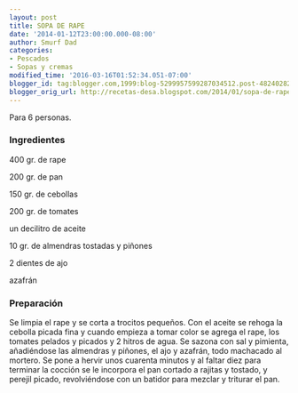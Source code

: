 ```yaml
---
layout: post
title: SOPA DE RAPE
date: '2014-01-12T23:00:00.000-08:00'
author: Smurf Dad
categories:
- Pescados
- Sopas y cremas
modified_time: '2016-03-16T01:52:34.051-07:00'
blogger_id: tag:blogger.com,1999:blog-5299957599287034512.post-4824028237107519965
blogger_orig_url: http://recetas-desa.blogspot.com/2014/01/sopa-de-rape.html
---
```


Para 6 personas.

<h3>Ingredientes</h3>
400 gr. de rape

200 gr. de pan

150 gr. de cebollas

200 gr. de tomates

un decilitro de aceite

10 gr. de almendras tostadas y piñones

2 dientes de ajo

azafrán

<h3>Preparación</h3>
Se limpia el rape y se corta a trocitos pequeños. Con el aceite se rehoga la cebolla picada fina y cuando empieza a tomar color se agrega el rape, los tomates pelados y picados y 2 hitros de agua. Se sazona con sal y pimienta, añadiéndose las almendras y piñones, el ajo y azafrán, todo machacado al mortero. Se pone a hervir unos cuarenta minutos y al faltar diez para terminar la cocción se le incorpora el pan cortado a rajitas y tostado, y perejil picado, revolviéndose con un batidor para mezclar y triturar el pan.